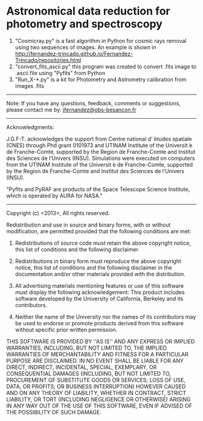 Astronomical data reduction for photometry and spectroscopy
===============

1. "Cosmicray.py" is a fast algorithm in Python for cosmic rays removal using two sequences of images. An example is shown in http://fernandez-trincado.github.io/Fernandez-Trincado/repositories.html 
2. "convert_fits_ascii.py" this program was created to convert .fits image to .ascii file using "Pyfits" from Python
3. "Run_X-*.py" is a kit for Photometry and Astrometry calibration from images .fits

______________________________________________________________________________________________________________________
Note: If you have any questions, feedback, comments or suggestions, please contact me by: jfernandez@obs-besancon.fr
______________________________________________________________________________________________________________________
Acknowledgments:

J.G.F-T. acknowledges the support from Centre national d’ ́etudes spatiale (CNES) through Phd grant 0101973 and UTINAM Institute of the Universit ́e de Franche-Comte, supported by the Region de Franche-Comte and Institut des Sciences de l’Univers (INSU). Simulations were executed on computers from the UTINAM Institute of the Universit ́e de Franche-Comt́e, supported by the Region de Franche-Comte and Institut des Sciences de l’Univers (INSU).

"Pyfits and PyRAF are products of the Space Telescope Science Institute, which is operated by AURA for NASA." 

______________________________________________________________________________________________________________________
Copyright (c) <2013>, 
<copyright Fernandez-Trincado>
All rights reserved.

Redistribution and use in source and binary forms, with or without
modification, are permitted provided that the following conditions
are met:
1. Redistributions of source code must retain the above copyright
   notice, this list of conditions and the following disclaimer.

2. Redistributions in binary form must reproduce the above copyright
   notice, this list of conditions and the following disclaimer in the
   documentation and/or other materials provided with the distribution.

3. All advertising materials mentioning features or use of this software
   must display the following acknowledgement:
   This product includes software developed by the University of 
   California, Berkeley and its contributors.

4. Neither the name of the University nor the names of its contributors
   may be used to endorse or promote products derived from this software
   without specific prior written permission.



THIS SOFTWARE IS PROVIDED BY <COPYRIGHT Fernandez-Trincado> ''AS IS'' AND ANY
EXPRESS OR IMPLIED WARRANTIES, INCLUDING, BUT NOT LIMITED TO, THE IMPLIED
WARRANTIES OF MERCHANTABILITY AND FITNESS FOR A PARTICULAR PURPOSE ARE
DISCLAIMED. IN NO EVENT SHALL <COPYRIGHT Fernandez-Trincado> BE LIABLE FOR ANY
DIRECT, INDIRECT, INCIDENTAL, SPECIAL, EXEMPLARY, OR CONSEQUENTIAL DAMAGES
(INCLUDING, BUT NOT LIMITED TO, PROCUREMENT OF SUBSTITUTE GOODS OR SERVICES;
LOSS OF USE, DATA, OR PROFITS; OR BUSINESS INTERRUPTION) HOWEVER CAUSED AND
ON ANY THEORY OF LIABILITY, WHETHER IN CONTRACT, STRICT LIABILITY, OR TORT
(INCLUDING NEGLIGENCE OR OTHERWISE) ARISING IN ANY WAY OUT OF THE USE OF THIS
SOFTWARE, EVEN IF ADVISED OF THE POSSIBILITY OF SUCH DAMAGE.
